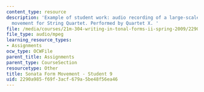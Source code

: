 ```yaml
---
content_type: resource
description: 'Example of student work: audio recording of a large-scale Sonata form
  movement for String Quartet. Performed by Quartet X. '
file: /media/courses/21m-304-writing-in-tonal-forms-ii-spring-2009/2290a985f69f3acf679a5be48f56ea46_quartet9.mp3
file_type: audio/mpeg
learning_resource_types:
- Assignments
ocw_type: OCWFile
parent_title: Assignments
parent_type: CourseSection
resourcetype: Other
title: Sonata Form Movement - Student 9
uid: 2290a985-f69f-3acf-679a-5be48f56ea46
---
```

